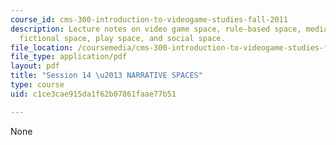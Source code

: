 ```yaml
---
course_id: cms-300-introduction-to-videogame-studies-fall-2011
description: Lecture notes on video game space, rule-based space, mediated space,
  fictional space, play space, and social space.
file_location: /coursemedia/cms-300-introduction-to-videogame-studies-fall-2011/c1ce3cae915da1f62b07861faae77b51_MITCMS_300F11_session_14.pdf
file_type: application/pdf
layout: pdf
title: "Session 14 \u2013 NARRATIVE SPACES"
type: course
uid: c1ce3cae915da1f62b07861faae77b51

---
```

None